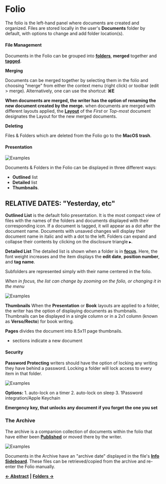 # Folio

The folio is the left-hand panel where documents are created and organized. Files are stored locally in the user's **Documents** folder by default, with options to change and add folder location\(s\).

#### File Management

Documents in the Folio can be grouped into [**folders**](https://github.com/JEFLBROWN/Type/wiki/Folders), **merged** together and [**tagged**](https://github.com/JEFLBROWN/Type/wiki/tags).

**Merging**

Documents can be merged together by selecting them in the folio and choosing "merge" from either the context menu \(right click\) or toolbar \(edit &gt; merge\). Alternatively, one can use the shortcut: **⌘E**

**When documents are merged, the writer has the option of renaming the new document created by the merge.** when documents are merged with different layouts applied, the [**Layout**](https://github.com/JEFLBROWN/Type/wiki/Layouts) of the _First_ or _Top-most_ document designates the Layout for the new merged documents.

**Deleting**

Files & Folders which are deleted from the Folio go to the **MacOS trash**.

#### Presentation

![Examples](https://raw.githubusercontent.com/JEFLBROWN/Type/master/Img/folio_presentation.png)

Documents & Folders in the Folio can be displayed in three different ways:

* **Outlined** list
* **Detailed** list
* **Thumbnails**.

## RELATIVE DATES: "Yesterday, etc"

**Outlined List** is the default folio presentation. It is the most compact view of files with the names of the folders and documents displayed with their corresponding icon. If a document is tagged, it will appear as a dot after the document name. Documents with unsaved changes will display their document name in italic and with a dot to the left. Folders can expand and collapse their contents by clicking on the disclosure triangle `▶`.

 **Detailed List** The detailed list is shown when a folder is in [**focus**](https://github.com/JEFLBROWN/Type/wiki/Folders#Folder-focus). Here, the font weight increases and the item displays the **edit date**, **position number**, and **tag name**.

Subfolders are represented simply with their name centered in the folio.

_When in focus, the list can change by zooming on the folio, or changing it in the menu_

![Examples](https://raw.githubusercontent.com/JEFLBROWN/Type/master/Img/folio_thumbnails.png)

**Thumbnails** When the **Presentation** or **Book** layouts are applied to a folder, the writer has the option of displaying documents as thumbnails. Thumbnails can be displayed in a single column or in a 2x1 column \(known as **Verso/Recto**\) for book writing.

**Pages** divides the document into 8.5x11 page thumbnails.

* sections indicate a new document

#### Security

**Password Protecting** writers should have the option of locking any writing they have behind a password. Locking a folder will lock access to every item in that folder.

![Examples](https://raw.githubusercontent.com/JEFLBROWN/Type/master/Img/folio_passwor-d.png)

**Options:** 1. auto-lock on a timer 2. auto-lock on sleep 3. 1Password integration/Apple Keychain

**Emergency key, that unlocks any document if you forget the one you set**

### The Archive

The archive is a companion collection of documents within the folio that have either been [**Published**](https://github.com/JEFLBROWN/Type/wiki/Publish) or moved there by the writer.

![Examples](https://raw.githubusercontent.com/JEFLBROWN/Type/master/Img/folio_archive.png)

Documents in the Archive have an "archive date" displayed in the file's [**Info Sideboard**](https://github.com/JEFLBROWN/Type/wiki/Info). These files can be retrieved/copied from the archive and re-enter the Folio manually.

[**← Abstract**](https://github.com/JEFLBROWN/Type/wiki/Home) **\|** [**Folders →**](https://github.com/JEFLBROWN/Type/wiki/Folders)

